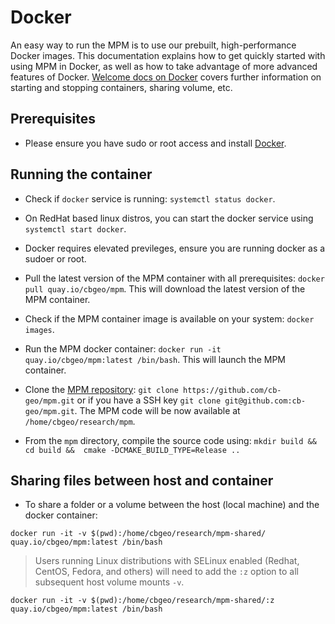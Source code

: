 # Docker

An easy way to run the MPM is to use our prebuilt, high-performance Docker images. This documentation explains how to get quickly started with using MPM in Docker, as well as how to take advantage of more advanced features of Docker. [Welcome docs on Docker](https://doc.cb-geo.com/docker/docker.html) covers further information on starting and stopping containers, sharing volume, etc.

## Prerequisites

* Please ensure you have sudo or root access and install [Docker](https://docs.docker.com/engine/installation/).

## Running the container

* Check if `docker` service is running: `systemctl status docker`.

* On RedHat based linux distros, you can start the docker service using `systemctl start docker`.

* Docker requires elevated previleges, ensure you are running docker as a sudoer or root.

* Pull the latest version of the MPM container with all prerequisites: `docker pull quay.io/cbgeo/mpm`. This will download the latest version of the MPM container.

* Check if the MPM container image is available on your system: `docker images`.

* Run the MPM docker container: `docker run -it quay.io/cbgeo/mpm:latest /bin/bash`. This will launch the MPM container.

* Clone the [MPM repository](https://github.com/cb-geo/mpm): `git clone https://github.com/cb-geo/mpm.git` or if you have a SSH key `git clone git@github.com:cb-geo/mpm.git`. The MPM code will be now available at `/home/cbgeo/research/mpm`.

* From the `mpm` directory, compile the source code using: `mkdir build && cd build &&  cmake -DCMAKE_BUILD_TYPE=Release ..`

## Sharing files between host and container


* To share a folder or a volume between the host (local machine) and the docker container:

```
docker run -it -v $(pwd):/home/cbgeo/research/mpm-shared/ quay.io/cbgeo/mpm:latest /bin/bash
```

> Users running Linux distributions with SELinux enabled (Redhat, CentOS, Fedora, and others) will need to add the `:z` option to all subsequent host volume mounts `-v`.

```
docker run -it -v $(pwd):/home/cbgeo/research/mpm-shared/:z quay.io/cbgeo/mpm:latest /bin/bash
```
